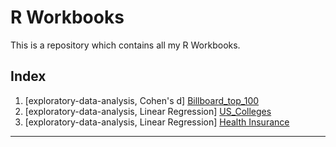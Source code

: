 # R Workbooks
This is a repository which contains all my R Workbooks.
## Index 
    
1. [exploratory-data-analysis, Cohen's d] [Billboard_top_100](https://github.com/tanmaychk/R-workbooks/tree/main/Billboard_top_100)
2. [exploratory-data-analysis, Linear Regression] [US_Colleges](https://github.com/tanmaychk/R-workbooks/tree/main/US%20Colleges)
3. [exploratory-data-analysis, Linear Regression] [Health Insurance](https://github.com/tanmaychk/R-workbooks/tree/main/Health_Insurance)

-------------------------

